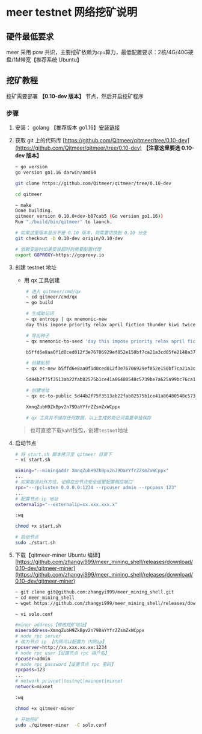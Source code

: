 <!--
 * @Author: zhangyi999
 * @Date: 2021-07-06 15:08:36
 * @LastEditTime: 2021-07-15 18:31:35
 * @LastEditors: Please set LastEditors
 * @Description: In User Settings Edit
 * @FilePath: /meer_mining_shell/README.md
-->
# meer testnet 网络挖矿说明

## 硬件最低要求

meer 采用 pow 共识，主要挖矿依赖为`cpu`算力，最低配置要求：2核/4G/40G硬盘/1M带宽【推荐系统 Ubuntu】

## 挖矿教程

挖矿需要部署 **【0.10-dev 版本】** 节点，然后开启挖矿程序

### 步骤

1. 安装： golang 【推荐版本 go1.16】[安装链接](https://golang.google.cn/dl/)
2. 获取 git 上的代码库 [https://github.com/Qitmeer/qitmeer/tree/0.10-dev](https://github.com/Qitmeer/qitmeer/tree/0.10-dev)  **【注意这里要选 0.10-dev 版本】**
    ```bash
    ~ go version
    go version go1.16 darwin/amd64

    git clone https://github.com/Qitmeer/qitmeer/tree/0.10-dev
    
    cd qitmeer

    ~ make
    Done building.
    qitmeer version 0.10.0+dev-b07cab5 (Go version go1.16))
    Run "./build/bin/qitmeer" to launch.

    # 如果这里版本显示不是 0.10 版本，则需要切换到 0.10 分支
    git checkout -b 0.10-dev origin/0.10-dev

    # 依赖安装时如果安装超时则需要配置代理
    export GOPROXY=https://goproxy.io
    ```
3. 创建 testnet 地址
    * 用 qx 工具创建
    ```bash
        # 进入 qitmeer/cmd/qx
        ~ cd qitmeer/cmd/qx
        ~ go build

        # 生成助记词
        ~ qx entropy | qx mnemonic-new
        day this impose priority relax april fiction thunder kiwi twice addict spawn like few all east penalty arrive foster sniff page hold magic erosion

        # 导出种子
        ~ qx mnemonic-to-seed 'day this impose priority relax april fiction thunder kiwi twice addict spawn like few all east penalty arrive foster sniff page hold magic erosion'

        b5ffd6e8aa0f1d0ced012f3e76706929ef852e150bf7ca21a3cd85fe2148a375513dd245e46aa5f6c6ec9f825a18498b49e6981fdce6bc21a8c9fb0884d85b9c

        # 创建私钥
        ~ qx ec-new b5ffd6e8aa0f1d0ced012f3e76706929ef852e150bf7ca21a3cd85fe2148a375513dd245e46aa5f6c6ec9f825a18498b49e6981fdce6bc21a8c9fb0884d85b9c

        5d44b2f75f3513ab22fab82575b1ce41a86480548c5739be7a625a99bc76ca11

        # 创建地址
        ~ qx ec-to-public 5d44b2f75f3513ab22fab82575b1ce41a86480548c5739be7a625a99bc76ca11 | qx ec-to-addr -v mixnet

        XmnqZubH9ZkBpv2n79DaYYfrZZsmZxWCppx

        # qx 工具并不储存任何数据，以上生成的助记词需要单独保存
    ```
    > 也可直接下载`kahf`钱包，创建`testnet`地址

4. 启动节点
    ```bash
    # 将 start.sh 脚本拷贝至 qitmeer 目录下
    ~ vi start.sh

    mining="--miningaddr XmnqZubH9ZkBpv2n79DaYYfrZZsmZxWCppx"
    ...
    # 如果取消对外方位，记得在云节点安全组里配置相应端口
    rpc="--rpclisten 0.0.0.0:1234 --rpcuser admin --rpcpass 123"
    ...
    # 配置节点 ip 地址
    externalip="--externalip=xx.xxx.xxx.x"

    :wq

    chmod +x start.sh

    # 启动节点
    sudo ./start.sh
    ```

5. 下载【qitmeer-miner Ubuntu 编译】[https://github.com/zhangyi999/meer_mining_shell/releases/download/0.10-dev/qitmeer-miner](https://github.com/zhangyi999/meer_mining_shell/releases/download/0.10-dev/qitmeer-miner)
    ```bash
    ~ git clone git@github.com:zhangyi999/meer_mining_shell.git
    ~ cd meer_mining_shell
    ~ wget https://github.com/zhangyi999/meer_mining_shell/releases/download/0.10-dev/qitmeer-miner

    ~ vi solo.conf
    
    #miner address【修改挖矿地址】
    mineraddress=XmnqZubH9ZkBpv2n79DaYYfrZZsmZxWCppx
    # node rpc server
    # 改为节点 ip 【内网可以配置为 内网ip】
    rpcserver=http://xx.xxx.xx.xx:1234
    # node rpc user【设置节点 rpc 用户名】
    rpcuser=admin
    # node rpc password【设置节点 rpc 密码】
    rpcpass=123
    ...
    # network privnet|testnet|mainnet|mixnet
    network=mixnet

    :wq

    chmod +x qitmeer-miner
    
    # 开始挖矿
    sudo ./qitmeer-miner  -C solo.conf
    ```
